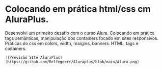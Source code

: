 # Colocando em prática html/css cm AluraPlus.

Desenvolvi um primeiro desafio com o curso Alura. Colocando em prática tags semânticas, manipulação dos containers focado em sites responsivos.
Práticas do css em colors, width, margins, banners.
HTML, tags e coitainers.
```
![Previsão SIte AluraPlus](https://github.com/Belfegorrr/Aluraplus/blob/main/Alura.png)

```
